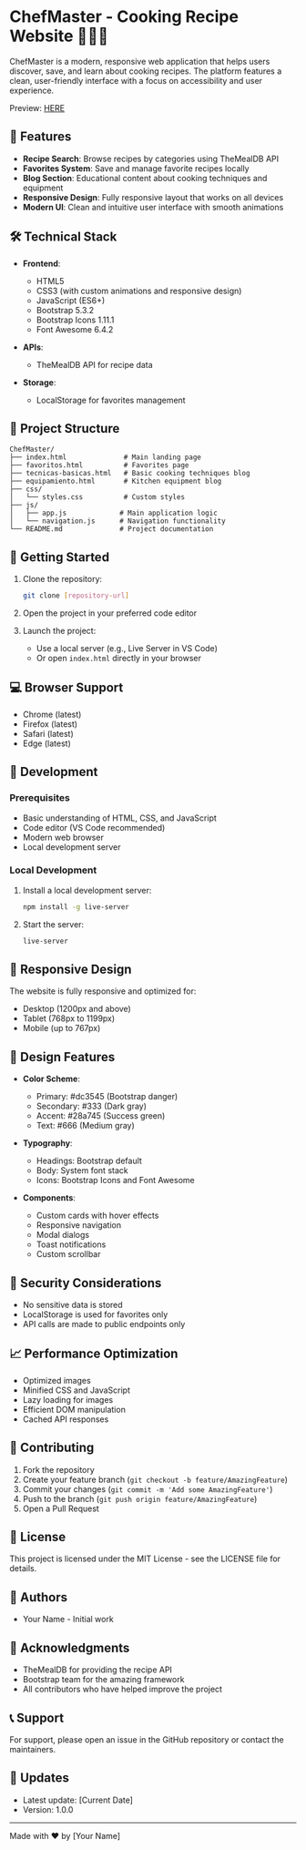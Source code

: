 # ChefMaster - Cooking Recipe Website 🧑🏻‍🍳

ChefMaster is a modern, responsive web application that helps users discover, save, and learn about cooking recipes. The platform features a clean, user-friendly interface with a focus on accessibility and user experience.

Preview: [HERE](https://davidgr11.github.io/chefmaster/)

## 🌟 Features

- **Recipe Search**: Browse recipes by categories using TheMealDB API
- **Favorites System**: Save and manage favorite recipes locally
- **Blog Section**: Educational content about cooking techniques and equipment
- **Responsive Design**: Fully responsive layout that works on all devices
- **Modern UI**: Clean and intuitive user interface with smooth animations

## 🛠️ Technical Stack

- **Frontend**:
  - HTML5
  - CSS3 (with custom animations and responsive design)
  - JavaScript (ES6+)
  - Bootstrap 5.3.2
  - Bootstrap Icons 1.11.1
  - Font Awesome 6.4.2

- **APIs**:
  - TheMealDB API for recipe data

- **Storage**:
  - LocalStorage for favorites management

## 📁 Project Structure

```
ChefMaster/
├── index.html              # Main landing page
├── favoritos.html          # Favorites page
├── tecnicas-basicas.html   # Basic cooking techniques blog
├── equipamiento.html       # Kitchen equipment blog
├── css/
│   └── styles.css          # Custom styles
├── js/
│   ├── app.js             # Main application logic
│   └── navigation.js      # Navigation functionality
└── README.md              # Project documentation
```

## 🚀 Getting Started

1. Clone the repository:
   ```bash
   git clone [repository-url]
   ```

2. Open the project in your preferred code editor

3. Launch the project:
   - Use a local server (e.g., Live Server in VS Code)
   - Or open `index.html` directly in your browser

## 💻 Browser Support

- Chrome (latest)
- Firefox (latest)
- Safari (latest)
- Edge (latest)

## 🔧 Development

### Prerequisites
- Basic understanding of HTML, CSS, and JavaScript
- Code editor (VS Code recommended)
- Modern web browser
- Local development server

### Local Development
1. Install a local development server:
   ```bash
   npm install -g live-server
   ```

2. Start the server:
   ```bash
   live-server
   ```

## 📱 Responsive Design

The website is fully responsive and optimized for:
- Desktop (1200px and above)
- Tablet (768px to 1199px)
- Mobile (up to 767px)

## 🎨 Design Features

- **Color Scheme**:
  - Primary: #dc3545 (Bootstrap danger)
  - Secondary: #333 (Dark gray)
  - Accent: #28a745 (Success green)
  - Text: #666 (Medium gray)

- **Typography**:
  - Headings: Bootstrap default
  - Body: System font stack
  - Icons: Bootstrap Icons and Font Awesome

- **Components**:
  - Custom cards with hover effects
  - Responsive navigation
  - Modal dialogs
  - Toast notifications
  - Custom scrollbar

## 🔐 Security Considerations

- No sensitive data is stored
- LocalStorage is used for favorites only
- API calls are made to public endpoints only

## 📈 Performance Optimization

- Optimized images
- Minified CSS and JavaScript
- Lazy loading for images
- Efficient DOM manipulation
- Cached API responses

## 🤝 Contributing

1. Fork the repository
2. Create your feature branch (`git checkout -b feature/AmazingFeature`)
3. Commit your changes (`git commit -m 'Add some AmazingFeature'`)
4. Push to the branch (`git push origin feature/AmazingFeature`)
5. Open a Pull Request

## 📝 License

This project is licensed under the MIT License - see the LICENSE file for details.

## 👥 Authors

- Your Name - Initial work

## 🙏 Acknowledgments

- TheMealDB for providing the recipe API
- Bootstrap team for the amazing framework
- All contributors who have helped improve the project

## 📞 Support

For support, please open an issue in the GitHub repository or contact the maintainers.

## 🔄 Updates

- Latest update: [Current Date]
- Version: 1.0.0

---

Made with ❤️ by [Your Name] 